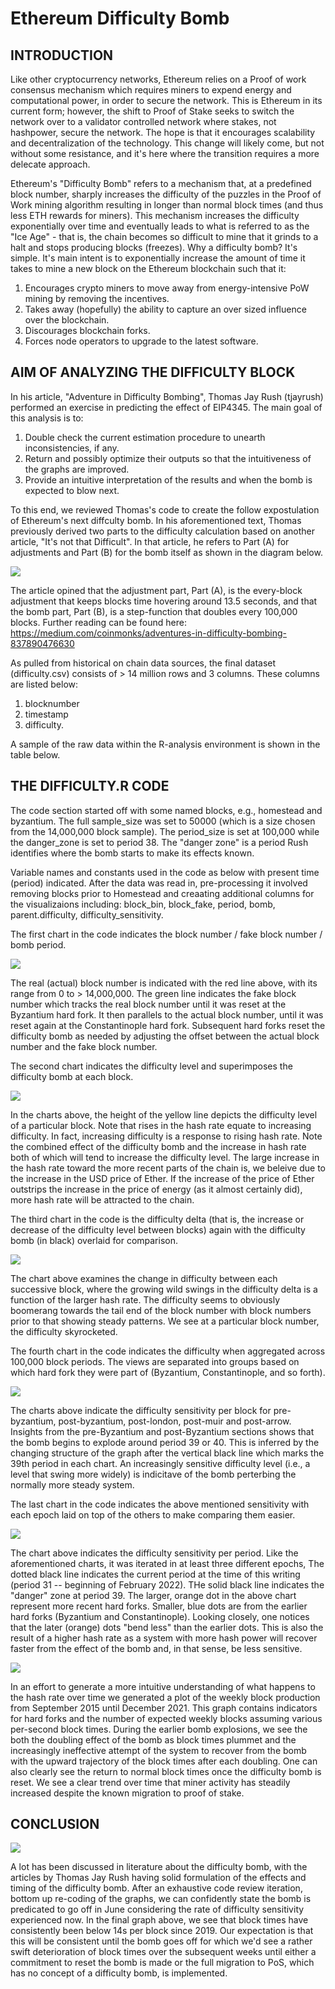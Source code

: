 # Ethereum Difficulty Bomb

## INTRODUCTION

Like other cryptocurrency networks, Ethereum relies on a Proof of work consensus mechanism which requires miners to expend energy and computational power, in order to secure the network. This is Ethereum in its current form; however, the shift to Proof of Stake seeks to switch the network over to a validator controlled network where stakes, not hashpower, secure the network. The hope is that it encourages scalability and decentralization of the technology. This change will likely come, but not without some resistance, and it's here where the transition requires a more delecate approach.

Ethereum's "Difficulty Bomb" refers to a mechanism that, at a predefined block number, sharply increases the difficulty of the puzzles in the Proof of Work mining algorithm resulting in longer than normal block times (and thus less ETH rewards for miners). This mechanism increases the difficulty exponentially over time and eventually leads to what is referred to as the "Ice Age" - that is, the chain becomes so difficult to mine that it grinds to a halt and stops producing blocks (freezes). Why a difficulty bomb? It's simple. It's main intent is to exponentially increase the amount of time it takes to mine a new block on the Ethereum blockchain such that it:

1. Encourages crypto miners to move away from energy-intensive PoW mining by removing the incentives.
2. Takes away (hopefully) the ability to capture an over sized influence over the blockchain.
3. Discourages blockchain forks.
4. Forces node operators to upgrade to the latest software.
        
## AIM OF ANALYZING THE DIFFICULTY BLOCK

In his article, "Adventure in Difficulty Bombing", Thomas Jay Rush (tjayrush) performed an exercise in predicting the effect of EIP4345. The main goal of this analysis is to:

1. Double check the current estimation procedure to unearth inconsistencies, if any.
2. Return and possibly optimize their outputs so that the intuitiveness of the graphs are improved.
3. Provide an intuitive interpretation of the results and when the bomb is expected to blow next.

To this end, we reviewed Thomas's code to create the follow expostulation of Ethereum's next diffculty bomb.  In his aforementioned text, Thomas previously derived two parts to the difficulty calculation based on another article, "It's not that Difficult". In that article, he refers to Part (A) for adjustments and Part (B) for the bomb itself as shown in the diagram below. 

![](images/equation.png)

The article opined that the adjustment part, Part (A), is the every-block adjustment that keeps blocks time hovering around 13.5 seconds, and that the bomb part, Part (B), is a step-function that doubles every 100,000 blocks. Further reading can be found here: https://medium.com/coinmonks/adventures-in-difficulty-bombing-837890476630

As pulled from historical on chain data sources, the final dataset (difficulty.csv) consists of > 14 million rows and 3 columns. These columns are listed below:

1. blocknumber
2. timestamp
3. difficulty. 
   
A sample of the raw data within the R-analysis environment is shown in the table below.

## THE DIFFICULTY.R CODE ##

The code section started off with some named blocks, e.g., homestead and byzantium. The full sample_size was set to 50000 (which is a size chosen from the 14,000,000 block sample). The period_size is set at 100,000 while the danger_zone is set to period 38. The "danger zone" is a period Rush identifies where the bomb starts to make its effects known.

Variable names and constants used in the code as below with present time (period) indicated. After the data was read in, pre-processing it involved removing blocks prior to Homestead and creaating additional columns for the visualizaions including: block_bin, block_fake, period, bomb, parent.difficulty, difficulty_sensitivity. 

The first chart in the code indicates the block number / fake block number / bomb period.

![](images/unnamed-chunk-3-1.png)

The real (actual) block number is indicated with the red line above, with its range from 0 to > 14,000,000. The green line indicates the fake block number which tracks the real block number until it was reset at the Byzantium hard fork. It then parallels to the actual block number, until it was reset again at the Constantinople hard fork. Subsequent hard forks reset the difficulty bomb as needed by adjusting the offset between the actual block number and the fake block number.

The second chart indicates the difficulty level and superimposes the difficulty bomb at each block. 

![](images/unnamed-chunk-4-1.png)

In the charts above, the height of the yellow line depicts the difficulty level of a particular block. Note that rises in the hash rate equate to increasing difficulty. In fact, increasing difficulty is a response to rising hash rate. Note the combined effect of the difficulty bomb and the increase in hash rate both of which will tend to increase the difficulty level. The large increase in the hash rate toward the more recent parts of the chain is, we beleive due to the increase in the USD price of Ether. If the increase of the price of Ether outstrips the increase in the price of energy (as it almost certainly did), more hash rate will be attracted to the chain.

The third chart in the code is the difficulty delta (that is, the increase or decrease of the difficulty level between blocks) again with the difficulty bomb (in black) overlaid for comparison.

![](images/unnamed-chunk-5-1.png)

The chart above examines the change in difficulty between each successive block, where the growing wild swings in the difficulty delta is a function of the larger hash rate. The difficulty seems to obviously boomerang towards the tail end of the block number with block numbers prior to that showing steady patterns. We see at a particular block number, the difficulty skyrocketed.

The fourth chart in the code indicates the difficulty when aggregated across 100,000 block periods. The views are separated into groups based on which hard fork they were part of (Byzantium, Constantinople, and so forth).

![](images/unnamed-chunk-6-1.png)

The charts above indicate the difficulty sensitivity per block for pre-byzantium, post-byzantium, post-london, post-muir and post-arrow. Insights from the pre-Byzantium and post-Byzantium sections shows that the bomb begins to explode around period 39 or 40. This is inferred by the changing structure of the graph after the vertical black line which marks the 39th period in each chart. An increasingly sensitive difficulty level (i.e., a level that swing more widely) is indicitave of the bomb perterbing the normally more steady system.

The last chart in the code indicates the above mentioned sensitivity with each epoch laid on top of the others to make comparing them easier.

![](images/unnamed-chunk-7-1.png)

The chart above indicates the difficulty sensitivity per period. Like the aforementioned charts, it was iterated in at least three different epochs, The dotted black line indicates the current period at the time of this writing (period 31 -- beginning of February 2022). THe solid black line indicates the "danger" zone at period 39. The larger, orange dot in the above chart represent more recent hard forks. Smaller, blue dots are from the earlier hard forks (Byzantium and Constantinople). Looking closely, one notices that the later (orange) dots "bend less" than the earlier dots. This is also the result of a higher hash rate as a system with more hash power will recover faster from the effect of the bomb and, in that sense, be less sensitive.

![](images/unnamed-chunk-8-1.png)

In an effort to generate a more intuitive understanding of what happens to the hash rate over time we generated a plot of the weekly block production from September 2015 until December 2021. This graph contains indicators for hard forks and the number of expected weekly blocks assuming various per-second block times. During the earlier bomb explosions, we see the both the doubling effect of the bomb as block times plummet and the increasingly ineffective attempt of the system to recover from the bomb with the upward trajectory of the block times after each doubling. One can also clearly see the return to normal block times once the difficulty bomb is reset. We see a clear trend over time that miner activity has steadily increased despite the known migration to proof of stake.

## CONCLUSION

![](images/hashperweek.png)

A lot has been discussed in literature about the difficulty bomb, with the articles by Thomas Jay Rush having solid formulation of the effects and timing of the difficulty bomb. After an exhaustive code review iteration, bottom up re-coding of the graphs, we can confidently state the bomb is predicated to go off in June considering the rate of difficulty sensitivity experienced now. In the final graph above, we see that block times have consistently been below 14s per block since 2019. Our expectation is that this will be consistent until the bomb goes off for which we'd see a rather swift deterioration of block times over the subsequent weeks until either a commitment to reset the bomb is made or the full migration to PoS, which has no concept of a difficulty bomb, is implemented.

